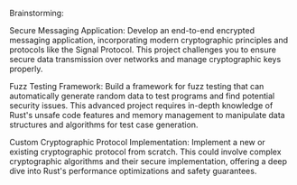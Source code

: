 Brainstorming: 
<br> 

Secure Messaging Application: Develop an end-to-end encrypted messaging application, incorporating modern cryptographic principles and protocols like the Signal Protocol. This project challenges you to ensure secure data transmission over networks and manage cryptographic keys properly.

Fuzz Testing Framework: Build a framework for fuzz testing that can automatically generate random data to test programs and find potential security issues. This advanced project requires in-depth knowledge of Rust's unsafe code features and memory management to manipulate data structures and algorithms for test case generation.

Custom Cryptographic Protocol Implementation: Implement a new or existing cryptographic protocol from scratch. This could involve complex cryptographic algorithms and their secure implementation, offering a deep dive into Rust's performance optimizations and safety guarantees.